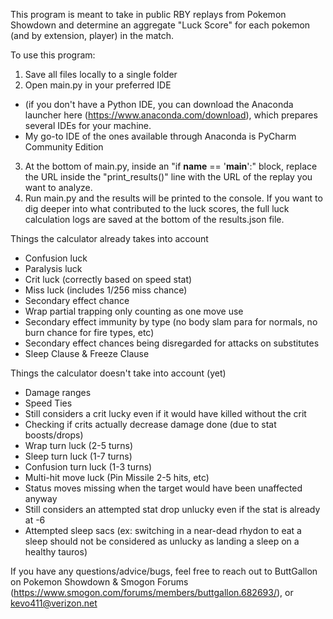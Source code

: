 This program is meant to take in public RBY replays from Pokemon Showdown and determine an aggregate "Luck Score" for each pokemon (and by extension, player) in the match.

To use this program: 
1) Save all files locally to a single folder
2) Open main.py in your preferred IDE
  - (if you don't have a Python IDE, you can download the Anaconda launcher here (https://www.anaconda.com/download), which prepares several IDEs for your machine.
  - My go-to IDE of the ones available through Anaconda is PyCharm Community Edition
3) At the bottom of main.py, inside an "if __name__ == '__main__':" block, replace the URL inside the "print_results()" line with the URL of the replay you want to analyze.
4) Run main.py and the results will be printed to the console. If you want to dig deeper into what contributed to the luck scores, the full luck calculation logs are saved at the bottom of the results.json file.

Things the calculator already takes into account
  - Confusion luck
  - Paralysis luck
  - Crit luck (correctly based on speed stat)
  - Miss luck (includes 1/256 miss chance)
  - Secondary effect chance
  - Wrap partial trapping only counting as one move use
  - Secondary effect immunity by type (no body slam para for normals, no burn chance for fire types, etc)
  - Secondary effect chances being disregarded for attacks on substitutes
  - Sleep Clause & Freeze Clause

Things the calculator doesn't take into account (yet)
  - Damage ranges
  - Speed Ties
  - Still considers a crit lucky even if it would have killed without the crit
  - Checking if crits actually decrease damage done (due to stat boosts/drops)
  - Wrap turn luck (2-5 turns)
  - Sleep turn luck (1-7 turns)
  - Confusion turn luck (1-3 turns)
  - Multi-hit move luck (Pin Missile 2-5 hits, etc)
  - Status moves missing when the target would have been unaffected anyway
  - Still considers an attempted stat drop unlucky even if the stat is already at -6
  - Attempted sleep sacs (ex: switching in a near-dead rhydon to eat a sleep should not be considered as unlucky as landing a sleep on a healthy tauros)

 If you have any questions/advice/bugs, feel free to reach out to ButtGallon on Pokemon Showdown & Smogon Forums (https://www.smogon.com/forums/members/buttgallon.682693/), or kevo411@verizon.net
